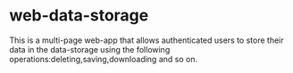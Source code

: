 # web-data-storage
This is a multi-page web-app that allows authenticated users to store their data in the data-storage using the following operations:deleting,saving,downloading and so on.
